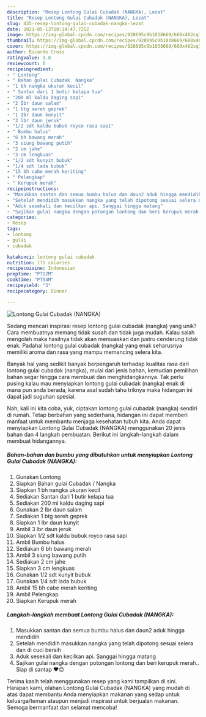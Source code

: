 ```yaml
---
description: "Resep Lontong Gulai Cubadak (NANGKA), Lezat"
title: "Resep Lontong Gulai Cubadak (NANGKA), Lezat"
slug: 435-resep-lontong-gulai-cubadak-nangka-lezat
date: 2021-05-13T10:14:47.725Z
image: https://img-global.cpcdn.com/recipes/928695c9b1038669/680x482cq70/lontong-gulai-cubadak-nangka-foto-resep-utama.jpg
thumbnail: https://img-global.cpcdn.com/recipes/928695c9b1038669/680x482cq70/lontong-gulai-cubadak-nangka-foto-resep-utama.jpg
cover: https://img-global.cpcdn.com/recipes/928695c9b1038669/680x482cq70/lontong-gulai-cubadak-nangka-foto-resep-utama.jpg
author: Ricardo Cross
ratingvalue: 3.8
reviewcount: 6
recipeingredient:
- " Lontong"
- " Bahan gulai Cubadak  Nangka"
- "1 bh nangka ukuran kecil"
- " Santan dari 1 butir kelapa tua"
- "200 ml kaldu daging sapi"
- "2 Ibr daun salam"
- "1 btg sereh geprek"
- "1 Ibr daun kunyit"
- "3 lbr daun jeruk"
- "1/2 sdt kaldu bubuk royco rasa sapi"
- " Bumbu halus"
- "6 bh bawang merah"
- "3 siung bawang putih"
- "2 cm jahe"
- "3 cm lengkuas"
- "1/2 sdt kunyit bubuk"
- "1/4 sdt lada bubuk"
- "15 bh cabe merah keriting"
- " Pelengkap"
- " Kerupuk merah"
recipeinstructions:
- "Masukkan santan dan semua bumbu halus dan daun2 aduk hingga mendidih"
- "Setelah mendidih masukkan nangka yang telah dipotong sesuai selera dan di cuci bersih"
- "Aduk sesekali dan kecilkan api. Sanggai hingga matang"
- "Sajikan gulai nangka dengan potongan lontong dan beri kerupuk merah.. Siap di santap ❤😍"
categories:
- Resep
tags:
- lontong
- gulai
- cubadak

katakunci: lontong gulai cubadak 
nutrition: 175 calories
recipecuisine: Indonesian
preptime: "PT12M"
cooktime: "PT54M"
recipeyield: "3"
recipecategory: Dinner

---
```



![Lontong Gulai Cubadak (NANGKA)](https://img-global.cpcdn.com/recipes/928695c9b1038669/680x482cq70/lontong-gulai-cubadak-nangka-foto-resep-utama.jpg)

Sedang mencari inspirasi resep lontong gulai cubadak (nangka) yang unik? Cara membuatnya memang tidak susah dan tidak juga mudah. Kalau salah mengolah maka hasilnya tidak akan memuaskan dan justru cenderung tidak enak. Padahal lontong gulai cubadak (nangka) yang enak seharusnya memiliki aroma dan rasa yang mampu memancing selera kita.



Banyak hal yang sedikit banyak berpengaruh terhadap kualitas rasa dari lontong gulai cubadak (nangka), mulai dari jenis bahan, kemudian pemilihan bahan segar hingga cara membuat dan menghidangkannya. Tak perlu pusing kalau mau menyiapkan lontong gulai cubadak (nangka) enak di mana pun anda berada, karena asal sudah tahu triknya maka hidangan ini dapat jadi suguhan spesial.


Nah, kali ini kita coba, yuk, ciptakan lontong gulai cubadak (nangka) sendiri di rumah. Tetap berbahan yang sederhana, hidangan ini dapat memberi manfaat untuk membantu menjaga kesehatan tubuh kita. Anda dapat menyiapkan Lontong Gulai Cubadak (NANGKA) menggunakan 20 jenis bahan dan 4 langkah pembuatan. Berikut ini langkah-langkah dalam membuat hidangannya.

<!--inarticleads1-->

##### Bahan-bahan dan bumbu yang dibutuhkan untuk menyiapkan Lontong Gulai Cubadak (NANGKA):

1. Gunakan  Lontong
1. Siapkan  Bahan gulai Cubadak / Nangka
1. Siapkan 1 bh nangka ukuran kecil
1. Sediakan  Santan dari 1 butir kelapa tua
1. Sediakan 200 ml kaldu daging sapi
1. Gunakan 2 Ibr daun salam
1. Sediakan 1 btg sereh geprek
1. Siapkan 1 Ibr daun kunyit
1. Ambil 3 lbr daun jeruk
1. Siapkan 1/2 sdt kaldu bubuk royco rasa sapi
1. Ambil  Bumbu halus
1. Sediakan 6 bh bawang merah
1. Ambil 3 siung bawang putih
1. Sediakan 2 cm jahe
1. Siapkan 3 cm lengkuas
1. Gunakan 1/2 sdt kunyit bubuk
1. Gunakan 1/4 sdt lada bubuk
1. Ambil 15 bh cabe merah keriting
1. Ambil  Pelengkap
1. Siapkan  Kerupuk merah




<!--inarticleads2-->

##### Langkah-langkah membuat Lontong Gulai Cubadak (NANGKA):

1. Masukkan santan dan semua bumbu halus dan daun2 aduk hingga mendidih
1. Setelah mendidih masukkan nangka yang telah dipotong sesuai selera dan di cuci bersih
1. Aduk sesekali dan kecilkan api. Sanggai hingga matang
1. Sajikan gulai nangka dengan potongan lontong dan beri kerupuk merah.. Siap di santap ❤😍




Terima kasih telah menggunakan resep yang kami tampilkan di sini. Harapan kami, olahan Lontong Gulai Cubadak (NANGKA) yang mudah di atas dapat membantu Anda menyiapkan makanan yang sedap untuk keluarga/teman ataupun menjadi inspirasi untuk berjualan makanan. Semoga bermanfaat dan selamat mencoba!
